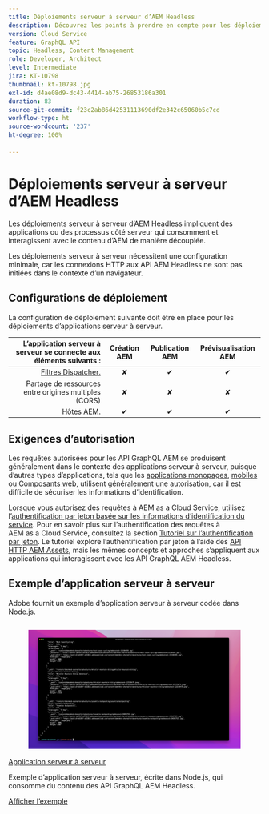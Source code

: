 ```yaml
---
title: Déploiements serveur à serveur d’AEM Headless
description: Découvrez les points à prendre en compte pour les déploiements serveur à serveur d’AEM Headless.
version: Cloud Service
feature: GraphQL API
topic: Headless, Content Management
role: Developer, Architect
level: Intermediate
jira: KT-10798
thumbnail: kt-10798.jpg
exl-id: d4ae08d9-dc43-4414-ab75-26853186a301
duration: 83
source-git-commit: f23c2ab86d42531113690df2e342c65060b5c7cd
workflow-type: ht
source-wordcount: '237'
ht-degree: 100%

---
```


# Déploiements serveur à serveur d’AEM Headless

Les déploiements serveur à serveur d’AEM Headless impliquent des applications ou des processus côté serveur qui consomment et interagissent avec le contenu d’AEM de manière découplée.

Les déploiements serveur à serveur nécessitent une configuration minimale, car les connexions HTTP aux API AEM Headless ne sont pas initiées dans le contexte d’un navigateur.

## Configurations de déploiement

La configuration de déploiement suivante doit être en place pour les déploiements d’applications serveur à serveur.

| L’application serveur à serveur se connecte aux éléments suivants : | Création AEM | Publication AEM | Prévisualisation AEM |
|---------------------------------------------------------------:|:----------:|:-----------:|:-----------:|
| [Filtres Dispatcher.](./configurations/dispatcher-filters.md) | ✘ | ✔ | ✔ |
| Partage de ressources entre origines multiples (CORS) | ✘ | ✘ | ✘ |
| [Hôtes AEM.](./configurations/aem-hosts.md) | ✔ | ✔ | ✔ |

## Exigences d’autorisation

Les requêtes autorisées pour les API GraphQL AEM se produisent généralement dans le contexte des applications serveur à serveur, puisque d’autres types d’applications, tels que les [applications monopages](./spa.md), [mobiles](./mobile.md) ou [Composants web](./web-component.md), utilisent généralement une autorisation, car il est difficile de sécuriser les informations d’identification.

Lorsque vous autorisez des requêtes à AEM as a Cloud Service, utilisez l’[authentification par jeton basée sur les informations d’identification du service](https://experienceleague.adobe.com/docs/experience-manager-cloud-service/content/implementing/developing/generating-access-tokens-for-server-side-apis.html?lang=fr). Pour en savoir plus sur l’authentification des requêtes à AEM as a Cloud Service, consultez la section [Tutoriel sur l’authentification par jeton](https://experienceleague.adobe.com/docs/experience-manager-learn/getting-started-with-aem-headless/authentication/overview.html?lang=fr). Le tutoriel explore l’authentification par jeton à l’aide des [API HTTP AEM Assets](https://experienceleague.adobe.com/docs/experience-manager-cloud-service/content/assets/admin/mac-api-assets.html?lang=fr), mais les mêmes concepts et approches s’appliquent aux applications qui interagissent avec les API GraphQL AEM Headless.

## Exemple d’application serveur à serveur

Adobe fournit un exemple d’application serveur à serveur codée dans Node.js.

<div class="columns is-multiline">
    <!-- Server-to-server app -->
    <div class="column is-half-tablet is-half-desktop is-one-third-widescreen" aria-label="Server-to-server app" tabindex="0">
       <div class="card">
           <div class="card-image">
               <figure class="image is-16by9">
                   <a href="../example-apps/server-to-server-app.md" title="Application serveur à serveur" tabindex="-1">
                       <img class="is-bordered-r-small" src="../example-apps/assets/server-to-server-app/server-to-server-card.png" alt="Application serveur à serveur">
                   </a>
               </figure>
           </div>
           <div class="card-content is-padded-small">
               <div class="content">
                   <p class="headline is-size-6 has-text-weight-bold"><a href="../example-apps/server-to-server-app.md" title="Application serveur à serveur">Application serveur à serveur</a></p>
                   <p class="is-size-6">Exemple d’application serveur à serveur, écrite dans Node.js, qui consomme du contenu des API GraphQL AEM Headless.</p>
                   <a href="../example-apps/server-to-server-app.md" class="spectrum-Button spectrum-Button--outline spectrum-Button--primary spectrum-Button--sizeM">
<span class="spectrum-Button-label has-no-wrap has-text-weight-bold">Afficher l’exemple</span>
</a>
               </div>
           </div>
       </div>
    </div>
</div>
